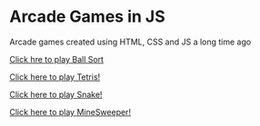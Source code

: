 # Arcade Games in JS
Arcade games created using HTML, CSS and JS a long time ago

[Click hre to play Ball Sort](https://ailtonbsj.github.io/arcade-js/ballsort.html)

[Click here to play Tetris!](https://rawgit.com/ailtonbsj/arcade-js/master/tetris.html)

[Click here to play Snake!](https://rawgit.com/ailtonbsj/arcade-js/master/snake.html)

[Click here to play MineSweeper!](https://rawgit.com/ailtonbsj/arcade-js/master/minesweeper.html)